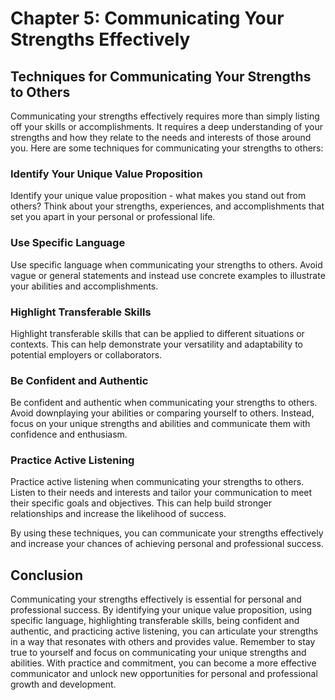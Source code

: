 Chapter 5: Communicating Your Strengths Effectively
===================================================

Techniques for Communicating Your Strengths to Others
-----------------------------------------------------

Communicating your strengths effectively requires more than simply listing off your skills or accomplishments. It requires a deep understanding of your strengths and how they relate to the needs and interests of those around you. Here are some techniques for communicating your strengths to others:

### Identify Your Unique Value Proposition

Identify your unique value proposition - what makes you stand out from others? Think about your strengths, experiences, and accomplishments that set you apart in your personal or professional life.

### Use Specific Language

Use specific language when communicating your strengths to others. Avoid vague or general statements and instead use concrete examples to illustrate your abilities and accomplishments.

### Highlight Transferable Skills

Highlight transferable skills that can be applied to different situations or contexts. This can help demonstrate your versatility and adaptability to potential employers or collaborators.

### Be Confident and Authentic

Be confident and authentic when communicating your strengths to others. Avoid downplaying your abilities or comparing yourself to others. Instead, focus on your unique strengths and abilities and communicate them with confidence and enthusiasm.

### Practice Active Listening

Practice active listening when communicating your strengths to others. Listen to their needs and interests and tailor your communication to meet their specific goals and objectives. This can help build stronger relationships and increase the likelihood of success.

By using these techniques, you can communicate your strengths effectively and increase your chances of achieving personal and professional success.

Conclusion
----------

Communicating your strengths effectively is essential for personal and professional success. By identifying your unique value proposition, using specific language, highlighting transferable skills, being confident and authentic, and practicing active listening, you can articulate your strengths in a way that resonates with others and provides value. Remember to stay true to yourself and focus on communicating your unique strengths and abilities. With practice and commitment, you can become a more effective communicator and unlock new opportunities for personal and professional growth and development.
